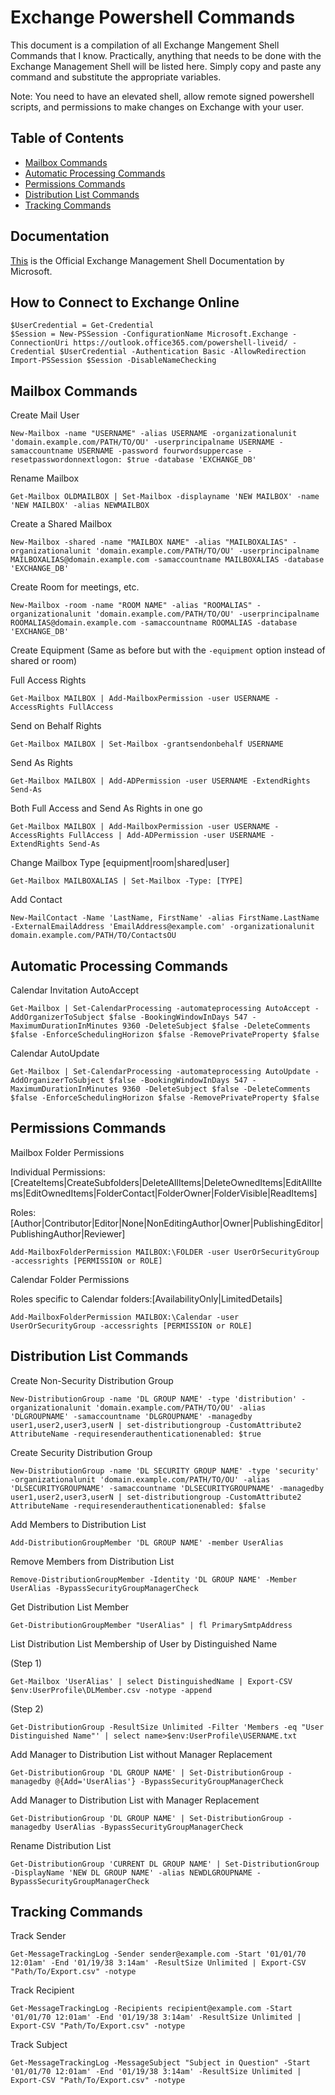   # Exchange Powershell Commands

This document is a compilation of all Exchange Mangement Shell Commands that I know. Practically, anything that needs to be done with the Exchange Management Shell will be listed here. Simply copy and paste any command and substitute the appropriate variables.

Note: You need to have an elevated shell, allow remote signed powershell scripts, and permissions to make changes on Exchange with your user.
	

## Table of Contents

 * [Mailbox Commands](https://github.com/kemotep/Windows/blob/master/Notes/Exchange%20Management.md#mailbox-commands) 
 * [Automatic Processing Commands](https://github.com/kemotep/Windows/blob/master/Notes/Exchange%20Management.md#automatic-processing-commands) 
 * [Permissions Commands](https://github.com/kemotep/Windows/blob/master/Notes/Exchange%20Management.md#permissions-commands) 
 * [Distribution List Commands](https://github.com/kemotep/Windows/blob/master/Notes/Exchange%20Management.md#distribution-list-commands) 
 * [Tracking  Commands](https://github.com/kemotep/Windows/blob/master/Notes/Exchange%20Management.md#tracking-commands)
 

## Documentation

[This](https://docs.microsoft.com/en-us/powershell/exchange/exchange-server/exchange-management-shell?view=exchange-ps) is the Official Exchange Management Shell Documentation by Microsoft.


## How to Connect to Exchange Online

    $UserCredential = Get-Credential
    $Session = New-PSSession -ConfigurationName Microsoft.Exchange -ConnectionUri https://outlook.office365.com/powershell-liveid/ -Credential $UserCredential -Authentication Basic -AllowRedirection
    Import-PSSession $Session -DisableNameChecking


## Mailbox Commands

 Create Mail User
 
    New-Mailbox -name "USERNAME" -alias USERNAME -organizationalunit 'domain.example.com/PATH/TO/OU' -userprincipalname USERNAME -samaccountname USERNAME -password fourwordsuppercase -resetpasswordonnextlogon: $true -database 'EXCHANGE_DB'

 Rename Mailbox

    Get-Mailbox OLDMAILBOX | Set-Mailbox -displayname 'NEW MAILBOX' -name 'NEW MAILBOX' -alias NEWMAILBOX

 Create a Shared Mailbox

    New-Mailbox -shared -name "MAILBOX NAME" -alias "MAILBOXALIAS" -organizationalunit 'domain.example.com/PATH/TO/OU' -userprincipalname MAILBOXALIAS@domain.example.com -samaccountname MAILBOXALIAS -database 'EXCHANGE_DB'

 Create Room for meetings, etc.

    New-Mailbox -room -name "ROOM NAME" -alias "ROOMALIAS" -organizationalunit 'domain.example.com/PATH/TO/OU' -userprincipalname ROOMALIAS@domain.example.com -samaccountname ROOMALIAS -database 'EXCHANGE_DB'
	
 Create Equipment (Same as before but with the `-equipment` option instead of shared or room)

 Full Access Rights
 
    Get-Mailbox MAILBOX | Add-MailboxPermission -user USERNAME -AccessRights FullAccess
	
 Send on Behalf Rights
 
    Get-Mailbox MAILBOX | Set-Mailbox -grantsendonbehalf USERNAME
	
 Send As Rights
 
    Get-Mailbox MAILBOX | Add-ADPermission -user USERNAME -ExtendRights Send-As

 Both Full Access and Send As Rights in one go
 
    Get-Mailbox MAILBOX | Add-MailboxPermission -user USERNAME -AccessRights FullAccess | Add-ADPermission -user USERNAME -ExtendRights Send-As

 Change Mailbox Type [equipment|room|shared|user]
 
    Get-Mailbox MAILBOXALIAS | Set-Mailbox -Type: [TYPE]
	
 Add Contact
 
    New-MailContact -Name 'LastName, FirstName' -alias FirstName.LastName -ExternalEmailAddress 'EmailAddress@example.com' -organizationalunit domain.example.com/PATH/TO/ContactsOU


## Automatic Processing Commands
 
 Calendar Invitation AutoAccept
 
    Get-Mailbox | Set-CalendarProcessing -automateprocessing AutoAccept -AddOrganizerToSubject $false -BookingWindowInDays 547 -MaximumDurationInMinutes 9360 -DeleteSubject $false -DeleteComments $false -EnforceSchedulingHorizon $false -RemovePrivateProperty $false
 
 Calendar AutoUpdate
 
    Get-Mailbox | Set-CalendarProcessing -automateprocessing AutoUpdate -AddOrganizerToSubject $false -BookingWindowInDays 547 -MaximumDurationInMinutes 9360 -DeleteSubject $false -DeleteComments $false -EnforceSchedulingHorizon $false -RemovePrivateProperty $false


## Permissions Commands

 Mailbox Folder Permissions
 
  Individual Permissions:[CreateItems|CreateSubfolders|DeleteAllItems|DeleteOwnedItems|EditAllItems|EditOwnedItems|FolderContact|FolderOwner|FolderVisible|ReadItems]
  
  Roles:[Author|Contributor|Editor|None|NonEditingAuthor|Owner|PublishingEditor|PublishingAuthor|Reviewer]
 
    Add-MailboxFolderPermission MAILBOX:\FOLDER -user UserOrSecurityGroup -accessrights [PERMISSION or ROLE]

 Calendar Folder Permissions
 
  Roles specific to Calendar folders:[AvailabilityOnly|LimitedDetails]

    Add-MailboxFolderPermission MAILBOX:\Calendar -user UserOrSecurityGroup -accessrights [PERMISSION or ROLE]


## Distribution List Commands

 Create Non-Security Distribution Group
 
    New-DistributionGroup -name 'DL GROUP NAME' -type 'distribution' -organizationalunit 'domain.example.com/PATH/TO/OU' -alias 'DLGROUPNAME' -samaccountname 'DLGROUPNAME' -managedby user1,user2,user3,userN | set-distributiongroup -CustomAttribute2 AttributeName -requiresenderauthenticationenabled: $true

 Create Security Distribution Group 
  
    New-DistributionGroup -name 'DL SECURITY GROUP NAME' -type 'security' -organizationalunit 'domain.example.com/PATH/TO/OU' -alias 'DLSECURITYGROUPNAME' -samaccountname 'DLSECURITYGROUPNAME' -managedby user1,user2,user3,userN | set-distributiongroup -CustomAttribute2 AttributeName -requiresenderauthenticationenabled: $false

 Add Members to Distribution List
 
    Add-DistributionGroupMember 'DL GROUP NAME' -member UserAlias

 Remove Members from Distribution List
 
    Remove-DistributionGroupMember -Identity 'DL GROUP NAME' -Member UserAlias -BypassSecurityGroupManagerCheck

 Get Distribution List Member
 
    Get-DistributionGroupMember "UserAlias" | fl PrimarySmtpAddress
	
 List Distribution List Membership of User by Distinguished Name
 
  (Step 1)
  
    Get-Mailbox 'UserAlias' | select DistinguishedName | Export-CSV $env:UserProfile\DLMember.csv -notype -append
	
  (Step 2)
  
    Get-DistributionGroup -ResultSize Unlimited -Filter 'Members -eq "User Distinguished Name"' | select name>$env:UserProfile\USERNAME.txt

 Add Manager to Distribution List without Manager Replacement
 
    Get-DistributionGroup 'DL GROUP NAME' | Set-DistributionGroup -managedby @{Add='UserAlias'} -BypassSecurityGroupManagerCheck

 Add Manager to Distribution List with Manager Replacement
 
    Get-DistributionGroup 'DL GROUP NAME' | Set-DistributionGroup -managedby UserAlias -BypassSecurityGroupManagerCheck
	
 Rename Distribution List
 
    Get-DistributionGroup 'CURRENT DL GROUP NAME' | Set-DistributionGroup -DisplayName 'NEW DL GROUP NAME' -alias NEWDLGROUPNAME -BypassSecurityGroupManagerCheck
	

## Tracking Commands
 
 Track Sender
 
    Get-MessageTrackingLog -Sender sender@example.com -Start '01/01/70 12:01am' -End '01/19/38 3:14am' -ResultSize Unlimited | Export-CSV "Path/To/Export.csv" -notype

 Track Recipient
 
    Get-MessageTrackingLog -Recipients recipient@example.com -Start '01/01/70 12:01am' -End '01/19/38 3:14am' -ResultSize Unlimited | Export-CSV "Path/To/Export.csv" -notype
	
 Track Subject
 
    Get-MessageTrackingLog -MessageSubject "Subject in Question" -Start '01/01/70 12:01am' -End '01/19/38 3:14am' -ResultSize Unlimited | Export-CSV "Path/To/Export.csv" -notype